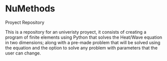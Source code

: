 # NuMethods
Proyect Repository

This is a repository for an univeristy proyect, it consists of creating a program of finite elements using Python that solves the Heat/Wave equation in two dimensions; along with a pre-made problem that will be solved using the equation and the option to solve any problem with parameters that the user can change. 
